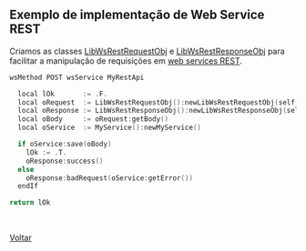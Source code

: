 ## Exemplo de implementação de Web Service REST

Criamos as classes [LibWsRestRequestObj](#) e [LibWsRestResponseObj](#) para facilitar a 
manipulação de requisições em [web services REST](https://tdn.totvs.com/display/framework/02.+Criando+uma+classe+REST).

```cpp
wsMethod POST wsService MyRestApi

  local lOk       := .F.
  local oRequest  := LibWsRestRequestObj():newLibWsRestRequestObj(self)
  local oResponse := LibWsRestResponseObj():newLibWsRestResponseObj(self)
  local oBody     := oRequest:getBody()  
  local oService  := MyService():newMyService()

  if oService:save(oBody)
    lOk := .T.
    oResponse:success()
  else
    oResponse:badRequest(oService:getError())
  endIf

return lOk
```

<br/>

[Voltar](../index)